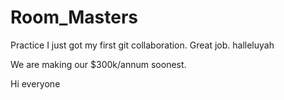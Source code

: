 # Room_Masters
Practice
I just got my first git collaboration. Great job.
halleluyah

We are making our $300k/annum soonest.

Hi everyone
